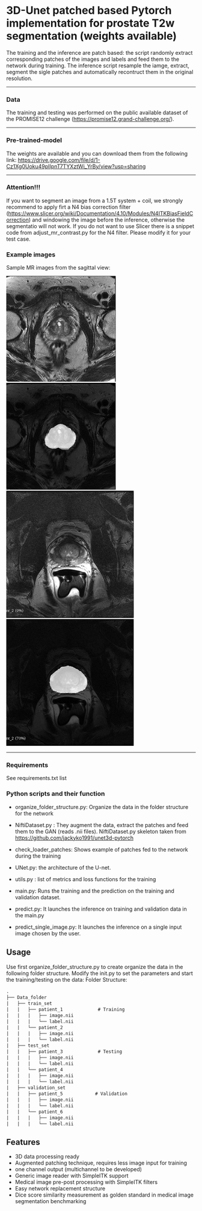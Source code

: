 # 3D-Unet patched based Pytorch implementation for prostate T2w segmentation (weights available)

The training and the inference are patch based: the script randomly extract corresponding patches of the images and labels and feed them to the network during training.
The inference script resample the iamge, extract, segment the sigle patches and automatically recontruct them in the original resolution. 
*******************************************************************************
### Data
The training and testing was performed on the public available dataset of the PROMISE12 challenge (https://promise12.grand-challenge.org/).
*******************************************************************************
### Pre-trained-model
The weights are available and you can download them from the following link: https://drive.google.com/file/d/1-Cz1Xg0Uoku49pIIpnT7TYXztWi_YrBy/view?usp=sharing
*******************************************************************************
### Attention!!!
If you want to segment an image from a 1.5T system + coil, we strongly recommend to apply firt a N4 bias correction filter (https://www.slicer.org/wiki/Documentation/4.10/Modules/N4ITKBiasFieldCorrection)
and windowing the image  before the inference, otherwise the segmentatio will not work. If you do not want to use Slicer there is a snippet code from adjust_mr_contrast.py for the N4 filter. Please modify
it for your test case.


### Example images

Sample MR images from the sagittal view:

![MR1](images/1.JPG)![MR2](images/2.JPG)
![MR3](images/3.JPG)![MR4](images/4.JPG)
*******************************************************************************

### Requirements
See requirements.txt list

### Python scripts and their function

- organize_folder_structure.py: Organize the data in the folder structure for the network

- NiftiDataset.py : They augment the data, extract the patches and feed them to the GAN (reads .nii files). NiftiDataset.py
  skeleton taken from https://github.com/jackyko1991/unet3d-pytorch

- check_loader_patches: Shows example of patches fed to the network during the training  

- UNet.py: the architecture of the U-net.

- utils.py : list of metrics and loss functions for the training

- main.py: Runs the training and the prediction on the training and validation dataset.

- predict.py: It launches the inference on training and validation data in the main.py

- predict_single_image.py: It launches the inference on a single input image chosen by the user.

## Usage

Use first organize_folder_structure.py to create organize the data in the following folder structure.
Modify the init.py to set the parameters and start the training/testing on the data:
Folder Structure:


	.
	├── Data_folder                   
	|   ├── train_set              
	|   |   ├── patient_1             # Training
	|   |   |   ├── image.nii              
	|   |   |   └── label.nii                     
	|   |   └── patient_2             
	|   |   |   ├── image.nii              
	|   |   |   └── label.nii              
	|   ├── test_set               
	|   |   ├── patient_3             # Testing
	|   |   |   ├── image.nii              
	|   |   |   └── label.nii              
	|   |   └── patient_4             
	|   |   |   ├── image.nii              
	|   |   |   └── label.nii              
	|   ├── validation_set               
	|   |   ├── patient_5            # Validation
	|   |   |   ├── image.nii             
	|   |   |   └── label.nii              
	|   |   └── patient_6             
	|   |   |   ├── image.nii              
	|   |   |   └── label.nii              

## Features
- 3D data processing ready
- Augmented patching technique, requires less image input for training
- one channel output (multichannel to be developed)
- Generic image reader with SimpleITK support 
- Medical image pre-post processing with SimpleITK filters
- Easy network replacement structure
- Dice score similarity measurement as golden standard in medical image segmentation benchmarking

